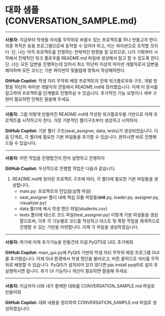 # 대화 샘플 (CONVERSATION_SAMPLE.md)

---

**사용자:**
지금부터 학생들 자리를 무작위로 바꿀수 있는 프로젝트를 하나 만들고자 한다. 최종 목적은 응용 프로그램으로써 동작할 수 있어야 하고, 이는 파이썬으로 조작할 것이다. 단, 나는 아직 프로젝트를 진행하는 전체적인 방향을 잘 모르므로, 너가 기획부터 시작해서 전체적인 워크 플로우를 README.md 파일에 생성해서 참고 할 수 있도록 한다. 단, 너는 모든 답변을 진행하는데 있어서 최소 10년차 이상의 파이썬 개발자로서 답변을 해야하며 모든 코드는 기본 파이썬의 맞춤법에 맞춰서 작성해야한다.

**GitHub Copilot:**
학생 자리 무작위 배정 프로젝트의 전체 워크플로우와 구조, 개발 방향을 10년차 파이썬 개발자의 관점에서 README.md에 정리했습니다. 이제 이 문서를 참고하여 프로젝트를 단계별로 진행하실 수 있습니다. 추가적인 기능 요청이나 세부 구현이 필요하면 언제든 말씀해 주세요.

---

**사용자:**
그럼 이렇게 만들어진 README.md에 작성된 워크플로우를 기반으로 이제 프로젝트를 시작하고자 한다. 가장 기본적인 폴더구조부터 생성하고 시작하자.

**GitHub Copilot:**
기본 폴더 구조(seat_assigner, data, tests)가 생성되었습니다. 다음 단계로, 각 폴더에 필요한 기본 파일들을 추가할 수 있습니다. 원하시면 바로 진행해드릴 수 있습니다.

---

**사용자:**
어떤 작업을 진행할건지 먼저 설명하고 진행하자

**GitHub Copilot:**
우선적으로 진행할 작업은 다음과 같습니다.
1. README.md에 정의된 프로젝트 구조에 따라, 각 폴더에 필요한 기본 파일들을 생성합니다.
   - main.py: 프로젝트의 진입점(실행 파일)
   - seat_assigner 폴더 내에 핵심 모듈 파일들(__init__.py, loader.py, assigner.py, visualizer.py)
   - data 폴더에 예시 학생 명단 파일(students.csv)
   - tests 폴더에 테스트 코드 파일(test_assigner.py)
이렇게 기본 파일들을 생성함으로써, 이후 각 기능별로 코드를 작성하고 테스트 및 확장 작업을 체계적으로 진행할 수 있는 기반을 마련합니다. 이제 각 파일을 생성하겠습니다.

---

**사용자:**
여기에 이제 추가기능을 만들건데 이걸 PyQT5로 UI도 추가해줘

**GitHub Copilot:**
main_gui.py에 PyQt5 기반의 학생 자리 무작위 배정 프로그램 GUI를 추가했습니다. 이제 GUI 환경에서 학생 명단을 불러오고, 버튼 클릭으로 자리를 무작위로 배정할 수 있습니다. PyQt5가 설치되어 있지 않다면 pip install pyqt5로 설치 후 실행하시면 됩니다. 추가 UI 기능이나 개선이 필요하면 말씀해 주세요.

---

**사용자:**
지금까지 너와 내가 함께한 대화를 CONVERSATION_SAMPLE.md 파일로 만들어줘

**GitHub Copilot:**
대화 내용을 정리하여 CONVERSATION_SAMPLE.md 파일로 생성하였습니다.
